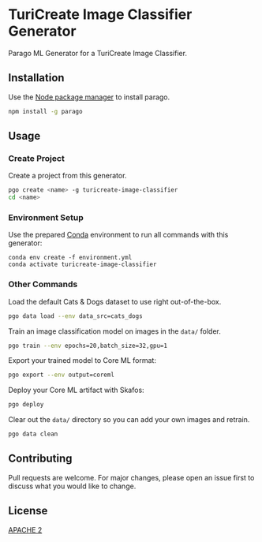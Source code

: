 # TuriCreate Image Classifier Generator

Parago ML Generator for a TuriCreate Image Classifier.

## Installation

Use the [Node package manager](https://www.npmjs.com/package/parago) to install parago.

```bash
npm install -g parago
```

## Usage

### Create Project
Create a project from this generator.
```bash
pgo create <name> -g turicreate-image-classifier
cd <name>
```

### Environment Setup
Use the prepared [Conda](https://docs.conda.io/projects/conda/en/latest/user-guide/install/macos.html) environment to run all commands with this generator:
```
conda env create -f environment.yml
conda activate turicreate-image-classifier
```

### Other Commands
Load the default Cats & Dogs dataset to use right out-of-the-box.
```bash
pgo data load --env data_src=cats_dogs
```

Train an image classification model on images in the `data/` folder.
```bash
pgo train --env epochs=20,batch_size=32,gpu=1
```

Export your trained model to Core ML format:
```bash
pgo export --env output=coreml
```

Deploy your Core ML artifact with Skafos:
```bash
pgo deploy
```

Clear out the `data/` directory so you can add your own images and retrain.
```bash
pgo data clean
```

## Contributing
Pull requests are welcome. For major changes, please open an issue first to discuss what you would like to change.

## License
[APACHE 2](https://choosealicense.com/licenses/apache-2.0/)
